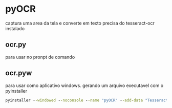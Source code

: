 # pyOCR

captura uma area da tela e converte em texto
precisa do tesseract-ocr instalado

## ocr.py

para usar no pronpt de comando

## ocr.pyw

para usar como aplicativo windows.
gerando um arquivo executavel com o pyinstaller

```cmd
pyinstaller --windowed --noconsole --name "pyOCR" --add-data "Tesseract-OCR/*;Tesseract-OCR"  ocr.pyw
```
